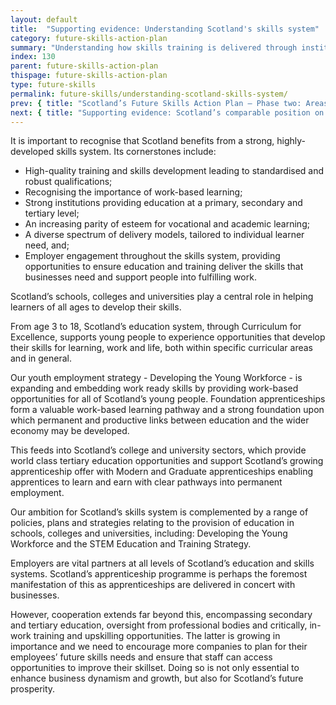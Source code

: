 ```yaml
---
layout: default
title:  "Supporting evidence: Understanding Scotland's skills system"
category: future-skills-action-plan
summary: "Understanding how skills training is delivered through institutions and in the work place."
index: 130
parent: future-skills-action-plan
thispage: future-skills-action-plan
type: future-skills
permalink: future-skills/understanding-scotland-skills-system/
prev: { title: "Scotland’s Future Skills Action Plan – Phase two: Areas for development", url: "future-skills/phase-two-areas-development/" }
next: { title: "Supporting evidence: Scotland’s comparable position on skills", url: "future-skills/scotland-labour-market-international-position-skills/" }
---
```


It is important to recognise that Scotland benefits from a strong, highly-developed skills system. Its cornerstones include:

- High-quality training and skills development leading to standardised and robust qualifications;
- Recognising the importance of work-based learning;
- Strong institutions providing education at a primary, secondary and tertiary level;
- An increasing parity of esteem for vocational and academic learning;
- A diverse spectrum of delivery models, tailored to individual learner need, and;
- Employer engagement throughout the skills system, providing opportunities to ensure education and training deliver the skills that businesses need and support people into fulfilling work.

Scotland’s schools, colleges and universities play a central role in helping learners of all ages to develop their skills.

From age 3 to 18, Scotland’s education system, through  Curriculum for Excellence, supports young people to experience opportunities that develop their skills for learning, work and life, both within specific curricular areas and in general.

Our youth employment strategy - Developing the Young Workforce - is expanding and embedding work ready skills by providing work-based opportunities for all of Scotland’s young people. Foundation apprenticeships form a valuable work-based learning pathway and a strong foundation upon which permanent and productive links between education and the wider economy may be developed.

This feeds into Scotland’s college and university sectors, which provide world class tertiary education opportunities and support  Scotland’s growing apprenticeship offer with Modern and Graduate apprenticeships enabling apprentices to learn and earn with clear pathways into permanent employment.

Our ambition for Scotland’s skills system is complemented by a range of policies, plans and strategies relating to the provision of education in schools, colleges and universities, including: Developing the Young Workforce and the STEM Education and Training Strategy.

Employers are vital partners at all levels of Scotland’s education and skills systems. Scotland’s apprenticeship programme is perhaps the foremost manifestation of this as apprenticeships are delivered in concert with businesses.

However, cooperation extends far beyond this, encompassing secondary and tertiary education, oversight from professional bodies and critically, in-work training and upskilling opportunities. The latter is growing in importance and we need to encourage more companies to plan for their employees’ future skills needs and ensure that staff can access opportunities to improve their skillset. Doing so is not only essential to enhance business dynamism and growth, but also for Scotland’s future prosperity.

